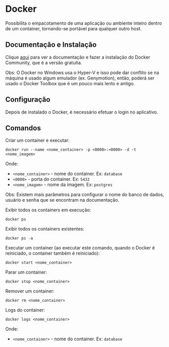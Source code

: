 # Docker

Possibilita o empacotamento de uma aplicação ou ambiente inteiro dentro de um container, tornando-se portável para qualquer outro host.

## Documentação e Instalação

Clique [aqui](https://www.docker.com/docker-community) para ver a documentação e fazer a instalação do Docker Community, que é a versão gratuita.  

Obs: O Docker no Windows usa o Hyper-V e isso pode dar conflito se na máquina é usado algum emulador (ex. Genymotion), então, poderá ser usado o Docker Toolbox que é um pouco mais lento e antigo.

## Configuração

Depois de instalado o Docker, é necessário efetuar o login no aplicativo.

## Comandos

Criar um container e executar:

```
docker run --name <nome_container> -p <0000>:<0000> -d -t <nome_imagem>
```
Onde:

- `<nome_container>` - nome do container. Ex: `database`
- `<0000>` - porta do container. Ex: `5432`
- `<nome_imagem>` - nome da imagem. Ex: `postgres`

Obs: Existem mais parâmetros para configurar o nome do banco de dados, usuário e senha que se encontram na documentação.  

Exibir todos os containers em execução:

```
docker ps
```

Exibir todos os containers existentes:

```
docker ps -a
```

Executar um container (ao executar este comando, quando o Docker é reiniciado, o container também é reiniciado):

```
docker start <nome_container>
```

Parar um container:

```
docker stop <nome_container>
```

Remover um container:

```
docker rm <nome_container>
```

Logs do container:

```
docker logs <nome_container>

```

Onde:

- `<nome_container>` - nome do container. Ex: `database`